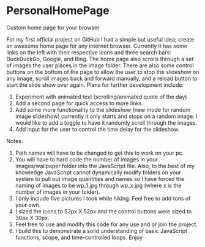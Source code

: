 # PersonalHomePage
Custom home page for your browser

For my first official project on GitHub I had a simple but useful idea; create an awesome home page for any internet browser. Currently it has some links on the left with their respective icons and three search bars: DuckDuckGo, Google, and Bing. The home page also scrolls through a set of images the user places in the image folder. There are also some control buttons on the bottom of the page to allow the user to stop the slideshow on any image, scroll images back and forward manually, and a reload button to start the slide show over again. 
Plans for further development include:
1.	Experiment with animated text (scrolling/animated quote of the day)
2.	Add a second page for quick access to more links.
3.	Add some more functionality to the slideshow (new mode for random image slideshow) currently it only starts and stops on a random image. I would like to add a toggle to have it randomly scroll through the images.
4.	Add input for the user to control the time delay for the slideshow.

Notes:
1.	Path names will have to be changed to get this to work on your pc.
2.	You will have to hard code the number of images in your images/wallpaper folder into the JavaScript file. Also, to the best of my knowledge JavaScript cannot dynamically modify folders on your system to pull out image quantities and names so I have forced the naming of images to be wp_1.jpg through wp_x.jpg (where x is the number of images in your folder).
3.	I only include five pictures I took while hiking. Feel free to add tons of your own.
4.	I sized the icons to 52px X 52px and the control buttons were sized to 30px X 30px.
5.	Feel free to use and modify this code for any use and or join the project. 
6.	I build this to demonstrate a solid understanding of basic JavaScript functions, scope, and time-controlled loops.  Enjoy
